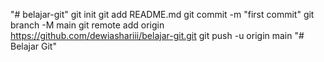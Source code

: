 "# belajar-git"  git init git add README.md git commit -m "first commit" git branch -M main git remote add origin https://github.com/dewiashariii/belajar-git.git git push -u origin main
"# Belajar Git" 
